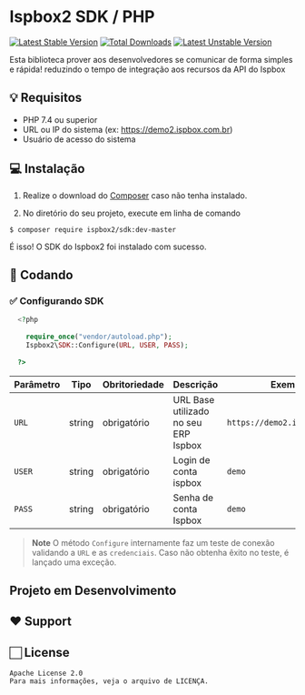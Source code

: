 # Ispbox2 SDK / PHP

[![Latest Stable Version](http://poser.pugx.org/ispbox2/sdk/v)](https://packagist.org/packages/ispbox2/sdk)
[![Total Downloads](http://poser.pugx.org/ispbox2/sdk/downloads)](https://packagist.org/packages/ispbox2/sdk)
[![Latest Unstable Version](http://poser.pugx.org/ispbox2/sdk/v/unstable)](https://packagist.org/packages/ispbox2/sdk)

Esta biblioteca prover aos desenvolvedores se comunicar de forma simples e rápida! reduzindo o tempo de integração aos recursos da API do Ispbox

## 💡 Requisitos

- PHP 7.4 ou superior
- URL ou IP do sistema (ex: https://demo2.ispbox.com.br)
- Usuário de acesso do sistema

## 💻 Instalação 

1. Realize o download do [Composer](https://getcomposer.org/doc/00-intro.md) caso não tenha instalado.

2. No diretório do seu projeto, execute em linha de comando
```
$ composer require ispbox2/sdk:dev-master
```

É isso! O SDK do Ispbox2 foi instalado com sucesso.

## 🌟 Codando
  
  ### ✅ Configurando SDK
  
```php
  <?php
  
    require_once("vendor/autoload.php");
    Ispbox2\SDK::Configure(URL, USER, PASS);
    
  ?>
```
| Parâmetro | Tipo | Obritoriedade | Descrição | Exemplo
|---|---|---|---|---|
| `URL` | string | obrigatório | URL Base utilizado no seu ERP Ispbox | `https://demo2.ispbox.com.br` |
| `USER` | string | obrigatório | Login de conta ispbox | `demo` |
| `PASS` | string | obrigatório | Senha de conta Ispbox | `demo` |

> **Note** O método `Configure`  internamente faz um teste de conexão validando a `URL` e as `credenciais`.
> Caso não obtenha êxito no teste, é lançado uma exceção.

##  Projeto em Desenvolvimento 

## ❤️ Support 

## 🏻 License 
```
Apache License 2.0
Para mais informações, veja o arquivo de LICENÇA.
```